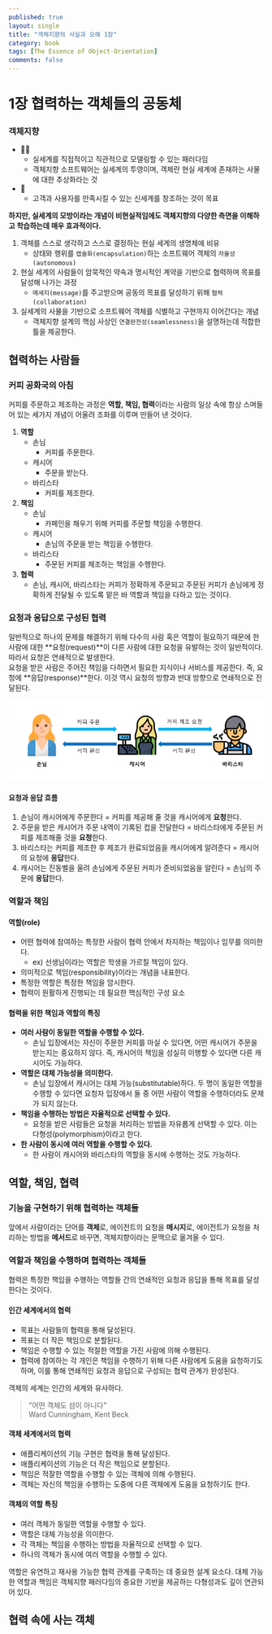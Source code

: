 ```yaml
---
published: true
layout: single
title: "객체지향의 사실과 오해 1장"
category: book
tags: [The Essence of Object-Orientation]
comments: false
---
```


# 1장 협력하는 객체들의 공동체

### 객체지향

- 🙅‍♀
  - 실세계를 직접적이고 직관적으로 모델링할 수 있는 패러다임
  - 객체지향 소프트웨어는 실세계의 투영이며, 객체란 현실 세계에 존재하는 사물에 대한 추상화라는 것
- 🙆
  - 고객과 사용자를 만족시킬 수 있는 신세계를 창조하는 것이 목표

**하지만, 실세계의 모방이라는 개념이 비현실적임에도 객체지향의 다양한 측면을 이해하고 학습하는데 매우 효과적이다.**

1. 객체를 스스로 생각하고 스스로 결정하는 현실 세계의 생명체에 비유
   - 상태와 행위를 `캡슐화(encapsulation)`하는 소프트웨어 객체의 `자율성(autonomous)`
2. 현실 세계의 사람들이 암묵적인 약속과 명시적인 계약을 기반으로 협력하며 목표를 달성해 나가는 과정
   - `메세지(message)`를 주고받으며 공동의 목표를 달성하기 위해 `협력(collaboration)`
3. 실세계의 사물을 기반으로 소프트웨어 객체를 식별하고 구현까지 이어간다는 개념
   - 객체지향 설계의 핵심 사상인 `연결완전성(seamlessness)`을 설명하는데 적합한 틀을 제공한다.

## 협력하는 사람들

### 커피 공화국의 아침

커피를 주문하고 제조하는 과정은 **역할, 책임, 협력**이라는 사람의 일상 속에 항상 스며들어 있는 세가지 개념이 어울려 조화를 이루며 만들어 낸 것이다.

1. **역할**
   - 손님
     - 커피를 주문한다.
   - 캐시어
     - 주문을 받는다.
   - 바리스타
     - 커피를 제조한다.
2. **책임**
   - 손님
     - 카페인을 채우기 위해 커피를 주문할 책임을 수행한다.
   - 캐시어
     - 손님의 주문을 받는 책임을 수행한다.
   - 바리스타
     - 주문된 커피를 제조하는 책임을 수행한다.
3. **협력**
   - 손님, 캐시어, 바리스타는 커피가 정확하게 주문되고 주문된 커피가 손님에게 정확하게 전달될 수 있도록 맡은 바 역할과 책임을 다하고 있는 것이다.

### 요청과 응답으로 구성된 협력

일반적으로 하나의 문제를 해결하기 위해 다수의 사람 혹은 역할이 필요하기 때문에 한 사람에 대한 **요청(request)**이 다른 사람에 대한 요청을 유발하는 것이 일반적이다. 따라서 요청은 연쇄적으로 발생한다.  
요청을 받은 사람은 주어진 책임을 다하면서 필요한 지식이나 서비스를 제공한다. 즉, 요청에 **응답(response)**한다. 이것 역시 요청의 방향과 반대 방향으로 연쇄적으로 전달된다.

![커피 주문을 위해 협력하는 사람들](/assets/images/object_orientation_coffee.PNG)

#### 요청과 응답 흐름

1. 손님이 캐시어에게 주문한다 = 커피를 제공해 줄 것을 캐시어에게 **요청**한다.
2. 주문을 받은 캐시어가 주문 내역이 기록된 컵을 전달한다 = 바리스타에게 주문된 커피를 제조해줄 것을 **요청**한다.
3. 바리스타는 커피를 제조한 후 제조가 완료되었음을 캐시어에게 알려준다 = 캐시어의 요청에 **응답**한다.
4. 캐시어는 진동벨을 울려 손님에게 주문된 커피가 준비되었음을 알린다 = 손님의 주문에 **응답**한다.

### 역할과 책임

#### 역할(role)

- 어떤 협력에 참여하는 특정한 사람이 협력 안에서 차지하는 책임이나 임무를 의미한다.
  - ex) 선생님이라는 역할은 학생을 가르칠 책임이 있다.
- 의미적으로 책임(responsibility)이라는 개념을 내표한다.
- 특정한 역할은 특정한 책임을 암시한다.
- 협력이 원활하게 진행되는 데 필요한 핵심적인 구성 요소

#### 협력을 위한 책임과 역할의 특징

- **여러 사람이 동일한 역할을 수행할 수 있다.**
  - 손님 입장에서는 자신이 주문한 커피를 마실 수 있다면, 어떤 캐시어가 주문을 받는지는 중요하지 않다. 즉, 캐시어의 책임을 성실히 이행할 수 있다면 다른 캐시어도 가능하다.
- **역할은 대체 가능성을 의미한다.**
  - 손님 입장에서 캐시어는 대체 가능(substitutable)하다. 두 명이 동일한 역할을 수행할 수 있다면 요청자 입장에서 둘 중 어떤 사람이 역할을 수행하더라도 문제가 되지 않는다.
- **책임을 수행하는 방법은 자율적으로 선택할 수 있다.**
  - 요청을 받은 사람들은 요청을 처리하는 방법을 자유롭게 선택할 수 있다. 이는 다형성(polymorphism)이라고 한다.
- **한 사람이 동시에 여러 역할을 수행할 수 있다.**
  - 한 사람이 캐시어와 바리스타의 역할을 동시에 수행하는 것도 가능하다.

## 역할, 책임, 협력

### 기능을 구현하기 위해 협력하는 객체들

앞에서 사람이라는 단어를 **객체**로, 에이전트의 요청을 **메시지**로, 에이전트가 요청을 처리하는 방법을 **메서드**로 바꾸면, 객체지향이라는 문맥으로 옮겨올 수 있다.

### 역할과 책임을 수행하며 협력하는 객체들

협력은 특정한 책임을 수행하는 역할들 간의 연쇄적인 요청과 응답을 통해 목표를 달성한다는 것이다.

#### 인간 세계에서의 협력

- 목표는 사람들의 협력을 통해 달성된다.
- 목표는 더 작은 책임으로 분할된다.
- 책임은 수행할 수 있는 적절한 역할을 가진 사람에 의해 수행된다.
- 협력에 참여하는 각 개인은 책임을 수행하기 위해 다른 사람에게 도움을 요청하기도 하며, 이를 통해 연쇄적인 요청과 응답으로 구성되는 협력 관계가 완성된다.

객체의 세계는 인간의 세계와 유사하다.

> "어떤 객체도 섬이 아니다"  
> Ward Cunningham, Kent Beck

#### 객체 세계에서의 협력

- 애플리케이션의 기능 구현은 협력을 통해 달성된다.
- 애플리케이션의 기능은 더 작은 책임으로 분할된다.
- 책임은 적잘한 역할을 수행할 수 있는 객체에 의해 수행된다.
- 객체는 자신의 책임을 수행하는 도중에 다른 객체에게 도움을 요청하기도 한다.

#### 객체의 역할 특징

- 여러 객체가 동일한 역할을 수행할 수 있다.
- 역할은 대체 가능성을 의미한다.
- 각 객체는 책임을 수행하는 방법을 자율적으로 선택할 수 있다.
- 하나의 객체가 동시에 여러 역할을 수행할 수 있다.

역할은 유연하고 재사용 가능한 협력 관계를 구축하는 데 중요한 설계 요소다. 대체 가능한 역할과 책임은 객체지향 패러다임의 중요한 기반을 제공하는 다형성과도 깊이 연관되어 있다.

## 협력 속에 사는 객체
